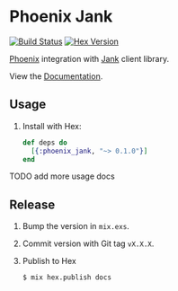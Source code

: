 # Phoenix Jank

[![Build Status][travis-img]][travis] [![Hex Version][hex-img]][hex]

[travis-img]: https://travis-ci.org/iamvery/phoenix_jank.svg?branch=master
[travis]: https://travis-ci.org/iamvery/phoenix_jank
[hex-img]: https://img.shields.io/hexpm/v/phoenix_jank.svg
[hex]: https://hex.pm/packages/phoenix_jank

[Phoenix][phoenix] integration with [Jank][jank] client library.

View the [Documentation][docs].

## Usage

1. Install with Hex:

   ```elixir
   def deps do
     [{:phoenix_jank, "~> 0.1.0"}]
   end
   ```

TODO add more usage docs

## Release

1. Bump the version in `mix.exs`.
1. Commit version with Git tag `vX.X.X`.
1. Publish to Hex

   ```
   $ mix hex.publish docs
   ```


[phoenix]: http://www.phoenixframework.org/
[jank]: https://github.com/iamvery/jank
[docs]: https://hexdocs.pm/phoenix_ratchet
